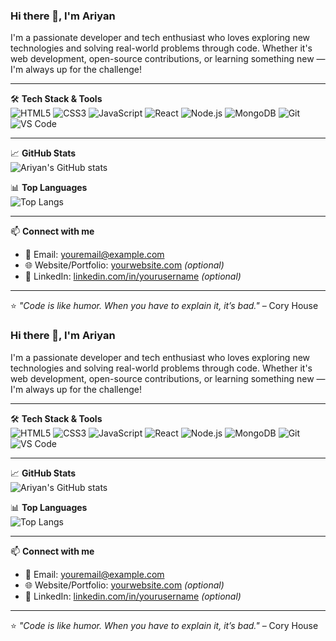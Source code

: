 ### Hi there 👋, I'm Ariyan

I'm a passionate developer and tech enthusiast who loves exploring new technologies and solving real-world problems through code. Whether it's web development, open-source contributions, or learning something new — I'm always up for the challenge!

---

🛠️ **Tech Stack & Tools**  
![HTML5](https://img.shields.io/badge/-HTML5-E34F26?logo=html5&logoColor=white)
![CSS3](https://img.shields.io/badge/-CSS3-1572B6?logo=css3&logoColor=white)
![JavaScript](https://img.shields.io/badge/-JavaScript-F7DF1E?logo=javascript&logoColor=black)
![React](https://img.shields.io/badge/-React-61DAFB?logo=react&logoColor=black)
![Node.js](https://img.shields.io/badge/-Node.js-339933?logo=nodedotjs&logoColor=white)
![MongoDB](https://img.shields.io/badge/-MongoDB-47A248?logo=mongodb&logoColor=white)
![Git](https://img.shields.io/badge/-Git-F05032?logo=git&logoColor=white)
![VS Code](https://img.shields.io/badge/-VS%20Code-007ACC?logo=visual-studio-code&logoColor=white)

---

📈 **GitHub Stats**  
![Ariyan's GitHub stats](https://github-readme-stats.vercel.app/api?username=ariyan-sacc&show_icons=true&count_private=true&theme=radical)

📊 **Top Languages**  
![Top Langs](https://github-readme-stats.vercel.app/api/top-langs/?username=ariyan-sacc&layout=compact&theme=radical)

---

📫 **Connect with me**  
- 📧 Email: [youremail@example.com](mailto:youremail@example.com)  
- 🌐 Website/Portfolio: [yourwebsite.com](https://yourwebsite.com) *(optional)*  
- 💼 LinkedIn: [linkedin.com/in/yourusername](https://linkedin.com/in/yourusername) *(optional)*

---

⭐ *"Code is like humor. When you have to explain it, it’s bad."* – Cory House
### Hi there 👋, I'm Ariyan

I'm a passionate developer and tech enthusiast who loves exploring new technologies and solving real-world problems through code. Whether it's web development, open-source contributions, or learning something new — I'm always up for the challenge!

---

🛠️ **Tech Stack & Tools**  
![HTML5](https://img.shields.io/badge/-HTML5-E34F26?logo=html5&logoColor=white)
![CSS3](https://img.shields.io/badge/-CSS3-1572B6?logo=css3&logoColor=white)
![JavaScript](https://img.shields.io/badge/-JavaScript-F7DF1E?logo=javascript&logoColor=black)
![React](https://img.shields.io/badge/-React-61DAFB?logo=react&logoColor=black)
![Node.js](https://img.shields.io/badge/-Node.js-339933?logo=nodedotjs&logoColor=white)
![MongoDB](https://img.shields.io/badge/-MongoDB-47A248?logo=mongodb&logoColor=white)
![Git](https://img.shields.io/badge/-Git-F05032?logo=git&logoColor=white)
![VS Code](https://img.shields.io/badge/-VS%20Code-007ACC?logo=visual-studio-code&logoColor=white)

---

📈 **GitHub Stats**  
![Ariyan's GitHub stats](https://github-readme-stats.vercel.app/api?username=ariyan-sacc&show_icons=true&count_private=true&theme=radical)

📊 **Top Languages**  
![Top Langs](https://github-readme-stats.vercel.app/api/top-langs/?username=ariyan-sacc&layout=compact&theme=radical)

---

📫 **Connect with me**  
- 📧 Email: [youremail@example.com](mailto:youremail@example.com)  
- 🌐 Website/Portfolio: [yourwebsite.com](https://yourwebsite.com) *(optional)*  
- 💼 LinkedIn: [linkedin.com/in/yourusername](https://linkedin.com/in/yourusername) *(optional)*

---

⭐ *"Code is like humor. When you have to explain it, it’s bad."* – Cory House
